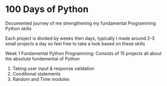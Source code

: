 # 100 Days of Python
Documented journey of me strengthening my fundamental Programming Python skills

Each project is divided by weeks then days, typically I made around 2-3 small projects a day so feel free to take a look based on these skills 

Week 1
Fundamental Python Programming:
Consists of 15 projects all about the absolute fundemental of Python 
1. Taking user input & response validation
2. Conditional statements
3. Random and Time modules
   
